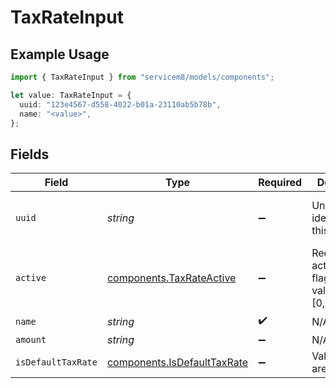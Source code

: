 # TaxRateInput

## Example Usage

```typescript
import { TaxRateInput } from "servicem8/models/components";

let value: TaxRateInput = {
  uuid: "123e4567-d558-4022-b01a-23110ab5b78b",
  name: "<value>",
};
```

## Fields

| Field                                                                      | Type                                                                       | Required                                                                   | Description                                                                | Example                                                                    |
| -------------------------------------------------------------------------- | -------------------------------------------------------------------------- | -------------------------------------------------------------------------- | -------------------------------------------------------------------------- | -------------------------------------------------------------------------- |
| `uuid`                                                                     | *string*                                                                   | :heavy_minus_sign:                                                         | Unique identifier for this record                                          | 123e4567-d558-4022-b01a-23110ab5b78b                                       |
| `active`                                                                   | [components.TaxRateActive](../../models/components/taxrateactive.md)       | :heavy_minus_sign:                                                         | Record active/deleted flag.  Valid values are [0,1]                        |                                                                            |
| `name`                                                                     | *string*                                                                   | :heavy_check_mark:                                                         | N/A                                                                        |                                                                            |
| `amount`                                                                   | *string*                                                                   | :heavy_minus_sign:                                                         | N/A                                                                        |                                                                            |
| `isDefaultTaxRate`                                                         | [components.IsDefaultTaxRate](../../models/components/isdefaulttaxrate.md) | :heavy_minus_sign:                                                         |  Valid values are [0,1]                                                    |                                                                            |